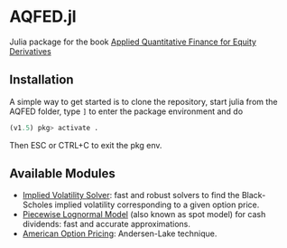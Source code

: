 # AQFED.jl
Julia package for the book [Applied Quantitative Finance for Equity Derivatives](https://jherekhealy.github.io)

## Installation

A simple way to get started is to clone the repository, start julia from the AQFED folder, type `]` to enter the package environment and do
```julia
(v1.5) pkg> activate .
```
Then ESC or CTRL+C to exit the pkg env.

## Available Modules
- [Implied Volatility Solver](tree/master/black): fast and robust solvers to find the Black-Scholes implied volatility corresponding to a given option price.
- [Piecewise Lognormal Model](tree/master/src/pln) (also known as spot model) for cash dividends: fast and accurate approximations.
- [American Option Pricing](tree/master/src/american): Andersen-Lake technique.
